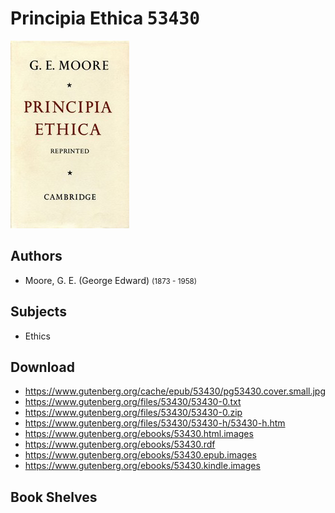 # Principia Ethica <kbd>53430</kbd>

![](./cover.medium.jpg "")

## Authors


 - Moore, G. E. (George Edward) <small>(1873 - 1958)</small>

## Subjects


 - Ethics

## Download


 - https://www.gutenberg.org/cache/epub/53430/pg53430.cover.small.jpg
 - https://www.gutenberg.org/files/53430/53430-0.txt
 - https://www.gutenberg.org/files/53430/53430-0.zip
 - https://www.gutenberg.org/files/53430/53430-h/53430-h.htm
 - https://www.gutenberg.org/ebooks/53430.html.images
 - https://www.gutenberg.org/ebooks/53430.rdf
 - https://www.gutenberg.org/ebooks/53430.epub.images
 - https://www.gutenberg.org/ebooks/53430.kindle.images

## Book Shelves


